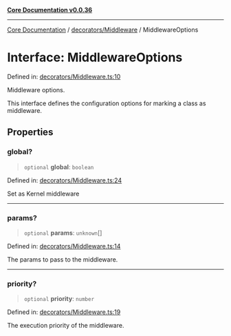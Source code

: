 [**Core Documentation v0.0.36**](../../../README.md)

***

[Core Documentation](../../../modules.md) / [decorators/Middleware](../README.md) / MiddlewareOptions

# Interface: MiddlewareOptions

Defined in: [decorators/Middleware.ts:10](https://github.com/stonemjs/core/blob/9f959fbf0878444ad50749e09c8b1ee612a83d71/src/decorators/Middleware.ts#L10)

Middleware options.

This interface defines the configuration options for marking a class as middleware.

## Properties

### global?

> `optional` **global**: `boolean`

Defined in: [decorators/Middleware.ts:24](https://github.com/stonemjs/core/blob/9f959fbf0878444ad50749e09c8b1ee612a83d71/src/decorators/Middleware.ts#L24)

Set as Kernel middleware

***

### params?

> `optional` **params**: `unknown`[]

Defined in: [decorators/Middleware.ts:14](https://github.com/stonemjs/core/blob/9f959fbf0878444ad50749e09c8b1ee612a83d71/src/decorators/Middleware.ts#L14)

The params to pass to the middleware.

***

### priority?

> `optional` **priority**: `number`

Defined in: [decorators/Middleware.ts:19](https://github.com/stonemjs/core/blob/9f959fbf0878444ad50749e09c8b1ee612a83d71/src/decorators/Middleware.ts#L19)

The execution priority of the middleware.
